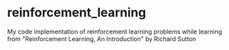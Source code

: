 # reinforcement_learning
My code implementation of reinforcement learning problems while learning from "Reinforcement Learning, An Introduction" by Richard Sutton
